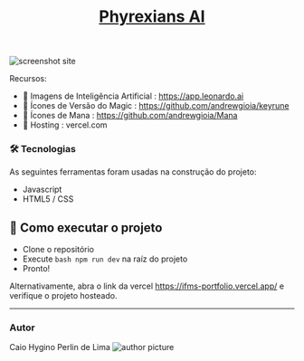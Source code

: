 

<div align="center">
  <a href="https://github.com/caiohperlin/ifms-portfolio/">
    <h1>Phyrexians AI</h1>
  </a>
  <br />
  <br />
</div>

  <img src="https://cdn.discordapp.com/attachments/937212146817851392/1153087948410077304/image.png" alt="screenshot site" >

Recursos:

* 📃 Imagens de Inteligência Artificial : https://app.leonardo.ai
* 📃 Ícones de Versão do Magic : https://github.com/andrewgioia/keyrune
* 📃 Ícones de Mana : https://github.com/andrewgioia/Mana
* 📃 Hosting : vercel.com

### 🛠 Tecnologias

As seguintes ferramentas foram usadas na construção do projeto:

* Javascript
* HTML5 / CSS

## 🚀 Como executar o projeto

- Clone o repositório
- Execute ```bash npm run dev``` na raíz do projeto
- Pronto!

Alternativamente, abra o link da vercel https://ifms-portfolio.vercel.app/ e verifique o projeto hosteado.

---

### Autor

Caio Hygino Perlin de Lima
<img src="https://cdn.discordapp.com/attachments/937212146817851392/1153089429993435278/356082584_804833547637856_1568119282555338706_n.png" alt="author picture" >


